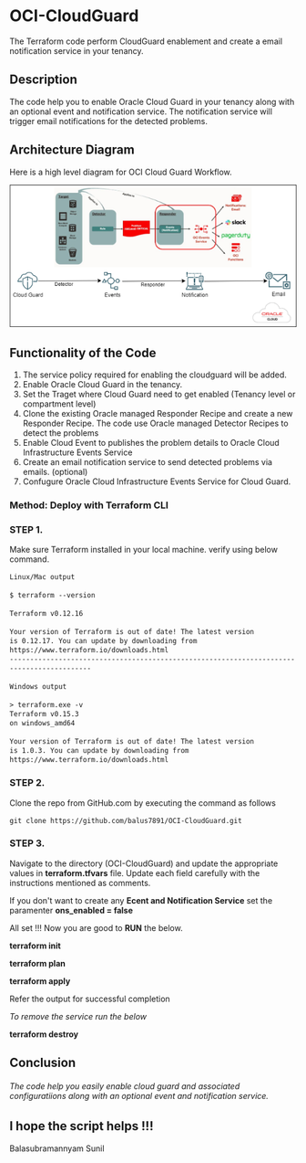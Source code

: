 # OCI-CloudGuard
The Terraform code perform CloudGuard enablement and create a email notification service in your tenancy.

 ## Description  

The code help you to enable Oracle Cloud Guard in your tenancy along with an optional event and notification service. The notification service will trigger email notifications for the detected problems. 

## Architecture Diagram 

Here is a high level diagram for OCI Cloud Guard Workflow.

![](CG.png)

## Functionality of the Code

1. The service policy required for enabling the cloudguard will be added.
2. Enable Oracle Cloud Guard in the tenancy.
3. Set the Traget where Cloud Guard need to get enabled (Tenancy level or compartment level)
4. Clone the existing Oracle managed Responder Recipe and create a new Responder Recipe. The code use Oracle managed Detector Recipes to detect the problems
5. Enable Cloud Event to publishes the problem details to Oracle Cloud Infrastructure Events Service
6. Create an email notification service to send detected problems via emails. (optional)
7. Confugure Oracle Cloud Infrastructure Events Service for Cloud Guard.


### Method: Deploy with Terraform CLI

### STEP 1.

Make sure Terraform installed in your local machine. verify using below command. 

```
Linux/Mac output

$ terraform --version

Terraform v0.12.16

Your version of Terraform is out of date! The latest version
is 0.12.17. You can update by downloading from https://www.terraform.io/downloads.html
------------------------------------------------------------------------------------------

Windows output

> terraform.exe -v
Terraform v0.15.3
on windows_amd64

Your version of Terraform is out of date! The latest version
is 1.0.3. You can update by downloading from https://www.terraform.io/downloads.html

```
### STEP 2.

Clone the repo from GitHub.com by executing the command as follows 
```
git clone https://github.com/balus7891/OCI-CloudGuard.git
```
### STEP 3. 
Navigate to the directory (OCI-CloudGuard) and update the appropriate values in **terraform.tfvars** file. Update each field carefully with the instructions mentioned as comments.

If you don't want to create any **Ecent and Notification Service** set the paramenter **ons_enabled = false**


All set !!! Now you are good to **RUN** the below.

**terraform init**

**terraform plan**

**terraform apply**

Refer the output for successful completion 

_To remove the service run the below_

**terraform destroy**


## Conclusion

###### The code help you easily enable cloud guard and associated configuratiions along with an optional event and notification service. 


## I hope the script helps !!!
Balasubramannyam Sunil 



































